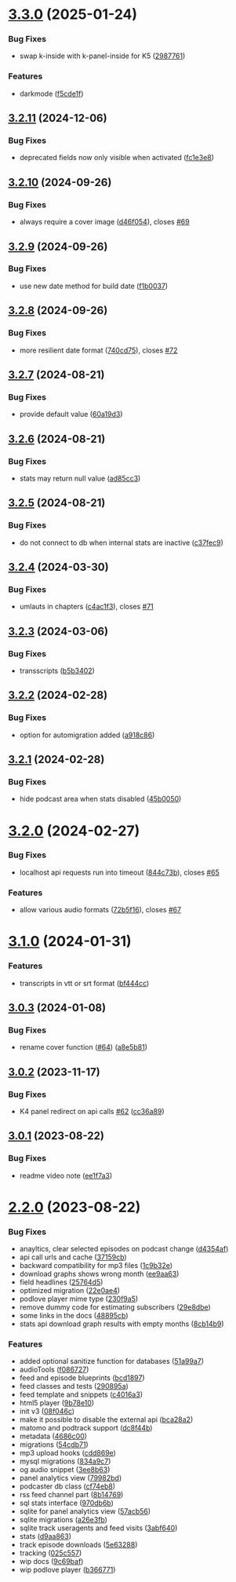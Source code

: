 # [3.3.0](https://github.com/mauricerenck/kirby-podcaster/compare/v3.2.11...v3.3.0) (2025-01-24)


### Bug Fixes

* swap k-inside with k-panel-inside for K5 ([2987761](https://github.com/mauricerenck/kirby-podcaster/commit/298776179429b506051e73e4bdd034112682da63))


### Features

* darkmode ([f5cde1f](https://github.com/mauricerenck/kirby-podcaster/commit/f5cde1fbcf7b6793340773d63e90093be311a9cd))

## [3.2.11](https://github.com/mauricerenck/kirby-podcaster/compare/v3.2.10...v3.2.11) (2024-12-06)


### Bug Fixes

* deprecated fields now only visible when activated ([fc1e3e8](https://github.com/mauricerenck/kirby-podcaster/commit/fc1e3e84d0d8174442e2519462b8cda7c32d8ce3))

## [3.2.10](https://github.com/mauricerenck/kirby-podcaster/compare/v3.2.9...v3.2.10) (2024-09-26)


### Bug Fixes

* always require a cover image ([d46f054](https://github.com/mauricerenck/kirby-podcaster/commit/d46f054c70431dc4eaa64a28bffcf095a975556e)), closes [#69](https://github.com/mauricerenck/kirby-podcaster/issues/69)

## [3.2.9](https://github.com/mauricerenck/kirby-podcaster/compare/v3.2.8...v3.2.9) (2024-09-26)


### Bug Fixes

* use new date method for build date ([f1b0037](https://github.com/mauricerenck/kirby-podcaster/commit/f1b0037d33b10bfc30ff43d1ff552a23290a3edc))

## [3.2.8](https://github.com/mauricerenck/kirby-podcaster/compare/v3.2.7...v3.2.8) (2024-09-26)


### Bug Fixes

* more resilient date format ([740cd75](https://github.com/mauricerenck/kirby-podcaster/commit/740cd75c9ea882ca08d6d2ab4339705bc89cf683)), closes [#72](https://github.com/mauricerenck/kirby-podcaster/issues/72)

## [3.2.7](https://github.com/mauricerenck/kirby-podcaster/compare/v3.2.6...v3.2.7) (2024-08-21)


### Bug Fixes

* provide default value ([60a19d3](https://github.com/mauricerenck/kirby-podcaster/commit/60a19d305dbf7d59509477ac342ec95a90c9a1a9))

## [3.2.6](https://github.com/mauricerenck/kirby-podcaster/compare/v3.2.5...v3.2.6) (2024-08-21)


### Bug Fixes

* stats may return null value ([ad85cc3](https://github.com/mauricerenck/kirby-podcaster/commit/ad85cc366a860eccad9f6d0cb8a0a5f33e88ea53))

## [3.2.5](https://github.com/mauricerenck/kirby-podcaster/compare/v3.2.4...v3.2.5) (2024-08-21)


### Bug Fixes

* do not connect to db when internal stats are inactive ([c37fec9](https://github.com/mauricerenck/kirby-podcaster/commit/c37fec9e3888dffb90eb626006c0821b721c594e))

## [3.2.4](https://github.com/mauricerenck/kirby-podcaster/compare/v3.2.3...v3.2.4) (2024-03-30)


### Bug Fixes

* umlauts in chapters ([c4ac1f3](https://github.com/mauricerenck/kirby-podcaster/commit/c4ac1f3727e19de4de48071a906ae8ec6788ed07)), closes [#71](https://github.com/mauricerenck/kirby-podcaster/issues/71)

## [3.2.3](https://github.com/mauricerenck/kirby-podcaster/compare/v3.2.2...v3.2.3) (2024-03-06)


### Bug Fixes

* transscripts ([b5b3402](https://github.com/mauricerenck/kirby-podcaster/commit/b5b34022db61b765406a767a9cb361e868c57582))

## [3.2.2](https://github.com/mauricerenck/kirby-podcaster/compare/v3.2.1...v3.2.2) (2024-02-28)


### Bug Fixes

* option for automigration added ([a918c86](https://github.com/mauricerenck/kirby-podcaster/commit/a918c867c402c6c59db40f89b26909b6af33782e))

## [3.2.1](https://github.com/mauricerenck/kirby-podcaster/compare/v3.2.0...v3.2.1) (2024-02-28)


### Bug Fixes

* hide podcast area when stats disabled ([45b0050](https://github.com/mauricerenck/kirby-podcaster/commit/45b0050644ec1a5e6510d685ce6f8ee862056c77))

# [3.2.0](https://github.com/mauricerenck/kirby-podcaster/compare/v3.1.0...v3.2.0) (2024-02-27)


### Bug Fixes

* localhost api requests run into timeout ([844c73b](https://github.com/mauricerenck/kirby-podcaster/commit/844c73ba3f429791dd801149632837ee7fce8fb7)), closes [#65](https://github.com/mauricerenck/kirby-podcaster/issues/65)


### Features

* allow various audio formats ([72b5f16](https://github.com/mauricerenck/kirby-podcaster/commit/72b5f1694b57d18435111b07b06a69edefbae010)), closes [#67](https://github.com/mauricerenck/kirby-podcaster/issues/67)

# [3.1.0](https://github.com/mauricerenck/kirby-podcaster/compare/v3.0.3...v3.1.0) (2024-01-31)


### Features

* transcripts in vtt or srt format ([bf444cc](https://github.com/mauricerenck/kirby-podcaster/commit/bf444cca3842af41768901b918d79e49b226e7a6))

## [3.0.3](https://github.com/mauricerenck/kirby-podcaster/compare/v3.0.2...v3.0.3) (2024-01-08)


### Bug Fixes

* rename cover function ([#64](https://github.com/mauricerenck/kirby-podcaster/issues/64)) ([a8e5b81](https://github.com/mauricerenck/kirby-podcaster/commit/a8e5b810aea562f11d453129cc5971c53c6e1190))

## [3.0.2](https://github.com/mauricerenck/kirby-podcaster/compare/v3.0.1...v3.0.2) (2023-11-17)


### Bug Fixes

* K4 panel redirect on api calls [#62](https://github.com/mauricerenck/kirby-podcaster/issues/62) ([cc36a89](https://github.com/mauricerenck/kirby-podcaster/commit/cc36a89f45003fc8661622a5041028196df27d73))

## [3.0.1](https://github.com/mauricerenck/kirby-podcaster/compare/v3.0.0...v3.0.1) (2023-08-22)


### Bug Fixes

* readme video note ([ee1f7a3](https://github.com/mauricerenck/kirby-podcaster/commit/ee1f7a300620ec41c98d28bb5f3f41891223eee2))

# [2.2.0](https://github.com/mauricerenck/kirby-podcaster/compare/v2.1.0...v2.2.0) (2023-08-22)


### Bug Fixes

* anayltics, clear selected episodes on podcast change ([d4354af](https://github.com/mauricerenck/kirby-podcaster/commit/d4354afcf4ce5ac1ea784c5f781075904c5eeeb7))
* api call urls and cache ([37159cb](https://github.com/mauricerenck/kirby-podcaster/commit/37159cb6ccb22c63f5e3c4d08fb777205fb30352))
* backward compatibility for mp3 files ([1c9b32e](https://github.com/mauricerenck/kirby-podcaster/commit/1c9b32e440d0140dabf59a253e480fe208a15543))
* download graphs shows wrong month ([ee9aa63](https://github.com/mauricerenck/kirby-podcaster/commit/ee9aa6326332cfb29fff690c82c5b22e2834c95f))
* field headlines ([25764d5](https://github.com/mauricerenck/kirby-podcaster/commit/25764d50cf8491e33d22701fb1c3c35fcee9023f))
* optimized migration ([22e0ae4](https://github.com/mauricerenck/kirby-podcaster/commit/22e0ae4965f9fded2d5ce2332a7a635272987cd1))
* podlove player mime type ([230f9a5](https://github.com/mauricerenck/kirby-podcaster/commit/230f9a597628b4b624b4b4633c987d8f2596239b))
* remove dummy code for estimating subscribers ([29e8dbe](https://github.com/mauricerenck/kirby-podcaster/commit/29e8dbe0ecde3fffa1566dde5a37b09c76d1a67e))
* some links in the docs ([48895cb](https://github.com/mauricerenck/kirby-podcaster/commit/48895cbea1f1602b173a487355dedeb98227289c))
* stats api download graph results with empty months ([8cb14b9](https://github.com/mauricerenck/kirby-podcaster/commit/8cb14b961a3c18266125c192d2070baf35694dde))


### Features

* added optional sanitize function for databases ([51a99a7](https://github.com/mauricerenck/kirby-podcaster/commit/51a99a726d294caa32618647bc157df922b8b33f))
* audioTools ([f086727](https://github.com/mauricerenck/kirby-podcaster/commit/f0867279eb147c042e21a1feb46987d43877d6ae))
* feed and episode blueprints ([bcd1897](https://github.com/mauricerenck/kirby-podcaster/commit/bcd1897407fb404fda3114d5f16a22a243c0ff77))
* feed classes and tests ([290895a](https://github.com/mauricerenck/kirby-podcaster/commit/290895a2e5968b5d51080afd954f3a0fbe1b9e7d))
* feed template and snippets ([c4016a3](https://github.com/mauricerenck/kirby-podcaster/commit/c4016a37a6a9b5937e1b2cfc7d7b779a1d4d5949))
* html5 player ([9b78e10](https://github.com/mauricerenck/kirby-podcaster/commit/9b78e10da0e126f26c3213c63ab4afabea2c3472))
* init v3 ([08f046c](https://github.com/mauricerenck/kirby-podcaster/commit/08f046c75b71e70dff9b6eb611e7fc756234f24c))
* make it possible to disable the external api ([bca28a2](https://github.com/mauricerenck/kirby-podcaster/commit/bca28a2b25110d44e6c58fd6ffc36883bfb69e03))
* matomo and podtrack support ([dc8f44b](https://github.com/mauricerenck/kirby-podcaster/commit/dc8f44bbbf4498be9eac4b2a335117ba19bc2446))
* metadata ([4686c00](https://github.com/mauricerenck/kirby-podcaster/commit/4686c00af7533f9ccbcf9a1c49c573ad7fa265c4))
* migrations ([54cdb71](https://github.com/mauricerenck/kirby-podcaster/commit/54cdb719c0d3df566ad5ee5c06ff776a439ab70f))
* mp3 upload hooks ([cdd869e](https://github.com/mauricerenck/kirby-podcaster/commit/cdd869efa751e31f686775e502ef36b48888d6fd))
* mysql migrations ([834a9c7](https://github.com/mauricerenck/kirby-podcaster/commit/834a9c76db9b1f85124c25b58a622c6b6f902c77))
* og audio snippet ([3ee8b63](https://github.com/mauricerenck/kirby-podcaster/commit/3ee8b634a3642a69a4cbf6f01dc0f172ed552078))
* panel analytics view ([79982bd](https://github.com/mauricerenck/kirby-podcaster/commit/79982bd17b86e0980874943d20ca26049f63bb84))
* podcaster db class ([cf74eb8](https://github.com/mauricerenck/kirby-podcaster/commit/cf74eb8e834d88e8b82c64022b353b2c1aa1c7c0))
* rss feed channel part ([8b14769](https://github.com/mauricerenck/kirby-podcaster/commit/8b147694c7185637a086dc06a2f123a97c692868))
* sql stats interface ([970db6b](https://github.com/mauricerenck/kirby-podcaster/commit/970db6b6bd74a1c9c976a6634c2711a40d6d8d64))
* sqlite for panel analytics view ([57acb56](https://github.com/mauricerenck/kirby-podcaster/commit/57acb568a825818c4642c02b56fe214209b72414))
* sqlite migrations ([a26e3fb](https://github.com/mauricerenck/kirby-podcaster/commit/a26e3fb85bdc5dc941bf00dc977f4fd54c52a084))
* sqlite track useragents and feed visits ([3abf640](https://github.com/mauricerenck/kirby-podcaster/commit/3abf6401fd557809b8f8b564efc72f03f4ed07e1))
* stats ([d9aa863](https://github.com/mauricerenck/kirby-podcaster/commit/d9aa86356e4e1386ad15dc853a1c75ce3b5008aa))
* track episode downloads ([5e63288](https://github.com/mauricerenck/kirby-podcaster/commit/5e63288b958b55c30a1bb5b76bf606f1f8c72e97))
* tracking ([025c557](https://github.com/mauricerenck/kirby-podcaster/commit/025c5574a0de3d8a2c6b6c2b14f632c3e40ee84b))
* wip docs ([9c69baf](https://github.com/mauricerenck/kirby-podcaster/commit/9c69baf603c6a0fd6e21b370e8043702a7423b49))
* wip podlove player ([b366771](https://github.com/mauricerenck/kirby-podcaster/commit/b36677105ae2f06dd30b7e4777a420805c60ad1a))
